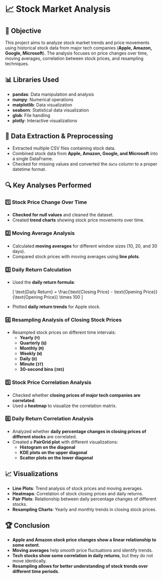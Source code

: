 # 📈 Stock Market Analysis

## 📌 Objective
This project aims to analyze stock market trends and price movements using historical stock data from major tech companies (**Apple, Amazon, Google, Microsoft**). The analysis focuses on price changes over time, moving averages, correlation between stock prices, and resampling techniques.

## 📊 Libraries Used
- **pandas**: Data manipulation and analysis
- **numpy**: Numerical operations
- **matplotlib**: Data visualization
- **seaborn**: Statistical data visualization
- **glob**: File handling
- **plotly**: Interactive visualizations

## 📂 Data Extraction & Preprocessing
- Extracted multiple CSV files containing stock data.
- Combined stock data from **Apple, Amazon, Google, and Microsoft** into a single DataFrame.
- Checked for missing values and converted the `date` column to a proper datetime format.

## 🔍 Key Analyses Performed

### 1️⃣ **Stock Price Change Over Time**
- **Checked for null values** and cleaned the dataset.
- Created **trend charts** showing stock price movements over time.

### 2️⃣ **Moving Average Analysis**
- Calculated **moving averages** for different window sizes (10, 20, and 30 days).
- Compared stock prices with moving averages using **line plots**.

### 3️⃣ **Daily Return Calculation**
- Used the **daily return formula**:
  
  \[ \text{Daily Return} = \frac{\text{Closing Price} - \text{Opening Price}}{\text{Opening Price}} \times 100 \]
  
- Plotted **daily return trends** for Apple stock.

### 4️⃣ **Resampling Analysis of Closing Stock Prices**
- Resampled stock prices on different time intervals:
  - **Yearly (`Y`)**
  - **Quarterly (`Q`)**
  - **Monthly (`M`)**
  - **Weekly (`W`)**
  - **Daily (`D`)**
  - **Minute (`3T`)**
  - **30-second bins (`30S`)**

### 5️⃣ **Stock Price Correlation Analysis**
- Checked whether **closing prices of major tech companies are correlated**.
- Used a **heatmap** to visualize the correlation matrix.

### 6️⃣ **Daily Return Correlation Analysis**
- Analyzed whether **daily percentage changes in closing prices of different stocks** are correlated.
- Created a **PairGrid plot** with different visualizations:
  - **Histogram on the diagonal**
  - **KDE plots on the upper diagonal**
  - **Scatter plots on the lower diagonal**

## 📈 Visualizations
- **Line Plots**: Trend analysis of stock prices and moving averages.
- **Heatmaps**: Correlation of stock closing prices and daily returns.
- **Pair Plots**: Relationship between daily percentage changes of different stocks.
- **Resampling Charts**: Yearly and monthly trends in closing stock prices.

## 🏆 Conclusion
- **Apple and Amazon stock price changes show a linear relationship to some extent**.
- **Moving averages** help smooth price fluctuations and identify trends.
- **Tech stocks show some correlation in daily returns**, but they do not move identically.
- **Resampling allows for better understanding of stock trends over different time periods**.

